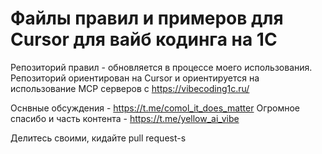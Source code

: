 # Файлы правил и примеров для Cursor для вайб кодинга на 1С
Репозиторий правил - обновляется в процессе моего использования.
Репозиторий ориентирован на Cursor и ориентируется на использование MCP серверов с https://vibecoding1c.ru/

Оснвные обсуждения - https://t.me/comol_it_does_matter
Огромное спасибо и часть контента - https://t.me/yellow_ai_vibe 

Делитесь своими, кидайте pull request-s
